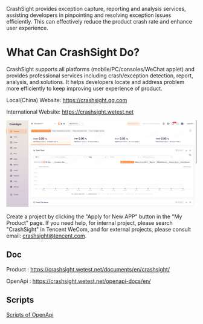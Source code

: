 CrashSight provides exception capture, reporting and analysis services, assisting developers in pinpointing and resolving exception issues efficiently. This can effectively reduce the product crash rate and enhance user experience.

# What Can CrashSight Do?

CrashSight supports all platforms (mobile/PC/consoles/WeChat applet) and provides professional services including crash/exception detection, report, analysis, and solutions. It helps developers locate and address problem more efficiently to keep improving user experience of product.

Local(China) Website: https://crashsight.qq.com

International Website: https://crashsight.wetest.net

![alt text](image.png)

Create a project by clicking the "Apply for New APP" button in the "My Product" page. If you need help, for internal project, please search "CrashSight" in Tencent WeCom, and for external projects, please consult email: crashsight@tencent.com.

## Doc
Product :
https://crashsight.wetest.net/documents/en/crashsight/

OpenApi :
https://crashsight.wetest.net/openapi-docs/en/

## Scripts
[Scripts of OpenApi](https://github.com/TencentCrashSight/crashsight_openapi/tree/main/scripts)